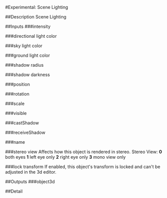 #Experimental: Scene Lighting

##Description
Scene Lighting

##Inputs
###intensity


###directional light color


###sky light color


###ground light color


###shadow radius


###shadow darkness


###position


###rotation


###scale


###visible


###castShadow


###receiveShadow


###name


###stereo view
Affects how this object is rendered in stereo.
Stereo View:
**0** both eyes
**1** left eye only
**2** right eye only
**3** mono view only

###lock transform
If enabled, this object's transform is locked and can't be adjusted in the 3d editor.

##Outputs
###object3d


##Detail

